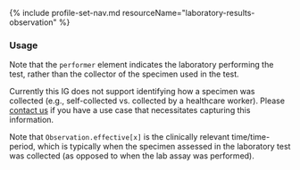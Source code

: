 {% include profile-set-nav.md resourceName="laboratory-results-observation" %}

<script>
// Move Markdown TOC below navigation
var ref = document.querySelector('h4');
var el = document.querySelector('div.markdown-toc');
ref.parentNode.insertBefore(el, ref);
</script>

### Usage

Note that the `performer` element indicates the laboratory performing the test, rather than the collector of the specimen used in the test.

Currently this IG does not support identifying how a specimen was collected (e.g., self-collected vs. collected by a healthcare worker). Please [contact us](contact.html) if you have a use case that necessitates capturing this information.

Note that `Observation.effective[x]` is the clinically relevant time/time-period, which is typically when the specimen assessed in the laboratory test was collected (as opposed to when the lab assay was performed).